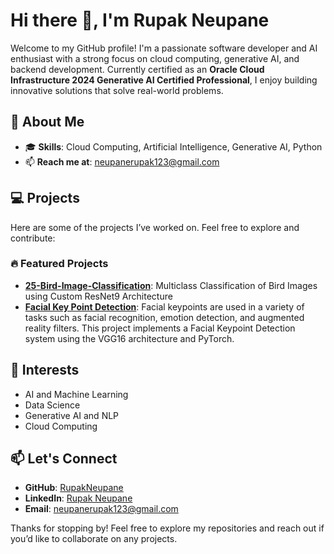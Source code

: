 # Hi there 👋, I'm Rupak Neupane

Welcome to my GitHub profile! I'm a passionate software developer and AI enthusiast with a strong focus on cloud computing, generative AI, and backend development. Currently certified as an **Oracle Cloud Infrastructure 2024 Generative AI Certified Professional**, I enjoy building innovative solutions that solve real-world problems.

## 🚀 About Me
- 🎓 **Skills**: Cloud Computing, Artificial Intelligence, Generative AI, Python
- 📫 **Reach me at**: [neupanerupak123@gmail.com](mailto:neupanerupak07@gmail.com)

## 💻 Projects
Here are some of the projects I’ve worked on. Feel free to explore and contribute:

### 🔥 Featured Projects
- **[25-Bird-Image-Classification](https://github.com/RupakNeupane/25-Bird-Image-Classification)**: Multiclass Classification of Bird Images using Custom ResNet9 Architecture
- **[Facial Key Point Detection](https://github.com/RupakNeupane/Facial_Key_Point_Detection)**: Facial keypoints are used in a variety of tasks such as facial recognition, emotion detection, and augmented reality filters. This project implements a Facial Keypoint Detection system using the VGG16 architecture and PyTorch.

## 🌱 Interests
- AI and Machine Learning
- Data Science
- Generative AI and NLP
- Cloud Computing

## 📫 Let's Connect
- **GitHub**: [RupakNeupane](https://github.com/RupakNeupane)
- **LinkedIn**: [Rupak Neupane](https://www.linkedin.com/in/rupakneupane007/)
- **Email**: [neupanerupak123@gmail.com](mailto:neupanerupak07@gmail.com)

Thanks for stopping by! Feel free to explore my repositories and reach out if you’d like to collaborate on any projects.

<!---
RupakNeupane/RupakNeupane is a ✨ special ✨ repository because its `README.md` (this file) appears on your GitHub profile.
You can click the Preview link to take a look at your changes.
--->
